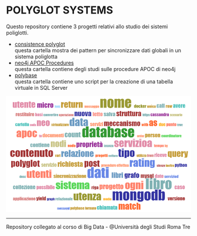 # POLYGLOT SYSTEMS
Questo repository contiene 3 progetti relativi allo studio dei sistemi poliglotti.

- [consistence polyglot](https://github.com/mariocuomo/polyglot-systems/tree/main/consistence%20polyglot)<br>
  questa cartella mostra dei pattern per sincronizzare dati globali in un sistema poliglotta
- [neo4j APOC Procedures](https://github.com/mariocuomo/polyglot-systems/tree/main/neo4j%20Apoc%20Procedures)<br>
  questa cartella contiene degli studi sulle procedure APOC di neo4j
- [polybase](https://github.com/mariocuomo/polyglot-systems/tree/main/polybase)<br>
  questa cartella contiene uno script per la creazione di una tabella virtuale in SQL Server

<div align="center">
  <img src="https://github.com/mariocuomo/polyglot-systems/blob/main/imgs/wordcloud.png" width="550">
</div>



---
Repository collegato al corso di Big Data - @Università degli Studi Roma Tre

